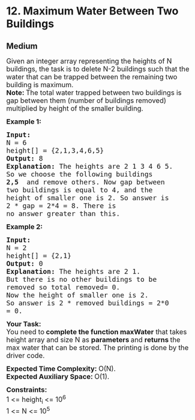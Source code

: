 # 12. Maximum Water Between Two Buildings
## Medium 
<div class="problem-statement">
                <p></p><p><span style="font-size:18px">Given an integer array representing&nbsp;the heights of N buildings, the task is to delete N-2 buildings such that the water that can be trapped between the remaining two building is maximum.<br>
<strong>Note:&nbsp;</strong>The total water trapped between two buildings is gap between them (number of buildings removed) multiplied by height of the smaller building. </span></p>

<p><span style="font-size:18px"><strong>Example 1:</strong></span></p>

<pre><span style="font-size:18px"><strong>Input:
</strong>N = 6
height[] = {2,1,3,4,6,5}
<strong>Output: </strong>8<strong>
Explanation: </strong>The heights are 2 1 3 4 6 5.
So we choose the following buildings
<strong>2,</strong><strong>5&nbsp; </strong>and remove others. Now gap between 
two buildings is equal to 4, and the
height of smaller one is 2. So answer is
2 * gap = 2*4 = 8. There is
no answer greater than this.</span>
</pre>

<p><span style="font-size:18px"><strong>Example 2:</strong></span></p>

<pre><span style="font-size:18px"><strong>Input:
</strong>N = 2
height[] = {2,1}
<strong>Output: </strong>0<strong>
Explanation: </strong>The heights are 2 1.
But there is no other buildings to be 
removed so total removed= 0.&nbsp; 
Now the height of smaller one is 2.
So answer is 2 * removed buildings = 2*0
= 0.</span></pre>

<p><span style="font-size:18px"><strong>Your Task:</strong><br>
You need to<strong> complete the function maxWater</strong> that takes height array and size N as <strong>parameters </strong>and <strong>returns </strong>the max water that can be stored. The printing is done by the driver code.</span></p>

<p><span style="font-size:18px"><strong>Expected Time Complexity:&nbsp;</strong>O(N).<br>
<strong>Expected Auxiliary Space:&nbsp;</strong>O(1).</span></p>

<p><span style="font-size:18px"><strong>Constraints:</strong><br>
1 &lt;= height<sub>i </sub>&lt;= 10<sup>6</sup><br>
1 &lt;= N &lt;= 10<sup>5</sup></span></p>

<p>&nbsp;</p>
 <p></p>
            </div>